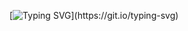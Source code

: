 [![Typing SVG](https://readme-typing-svg.herokuapp.com/?color=C0C0C0&size=35&center=false&vCenter=false&width=1000&lines=HYPE+GAMING+NO+TOPO;)](https://git.io/typing-svg)

 <div>
 
